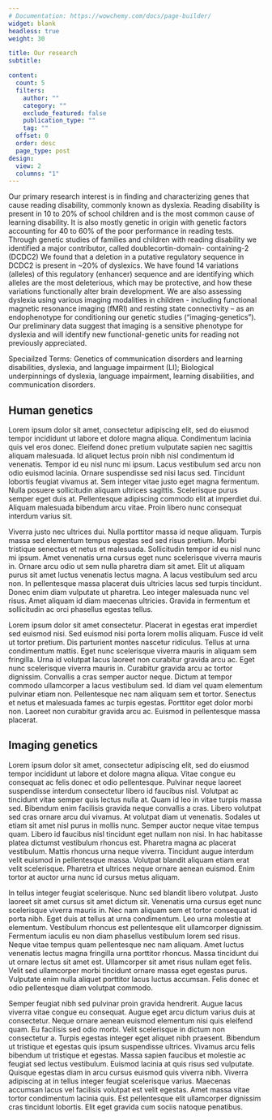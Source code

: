 ```yaml
---
# Documentation: https://wowchemy.com/docs/page-builder/
widget: blank
headless: true
weight: 30

title: Our research
subtitle:

content:
  count: 5
  filters:
    author: ""
    category: ""
    exclude_featured: false
    publication_type: ""
    tag: ""
  offset: 0
  order: desc
  page_type: post
design:
  view: 2
  columns: "1"
---
```


Our primary research interest is in finding and characterizing genes that cause reading disability, commonly known as dyslexia. Reading disability is present in 10 to 20% of school children and is the most common cause of learning disability. It is also mostly genetic in origin with genetic factors accounting for 40 to 60% of the poor performance in reading tests. Through genetic studies of families and children with reading disability we identified a major contributor, called doublecortin-domain- containing-2 (DCDC2) We found that a deletion in a putative regulatory sequence in DCDC2 is present in ~20% of dyslexics. We have found 14 variations (alleles) of this regulatory (enhancer) sequence and are identifying which alleles are the most deleterious, which may be protective, and how these variations functionally alter brain development. We are also assessing dyslexia using various imaging modalities in children - including functional magnetic resonance imaging (fMRI) and resting state connectivity – as an endophenotype for conditioning our genetic studies (“imaging-genetics”). Our preliminary data suggest that imaging is a sensitive phenotype for dyslexia and will identify new functional-genetic units for reading not previously appreciated.

Speciailzed Terms: Genetics of communication disorders and learning disabilities, dyslexia, and language impairment (LI); Biological underpinnings of dyslexia, language impairment, learning disabilities, and communication disorders.


## Human genetics

Lorem ipsum dolor sit amet, consectetur adipiscing elit, sed do eiusmod tempor incididunt ut labore et dolore magna aliqua. Condimentum lacinia quis vel eros donec. Eleifend donec pretium vulputate sapien nec sagittis aliquam malesuada. Id aliquet lectus proin nibh nisl condimentum id venenatis. Tempor id eu nisl nunc mi ipsum. Lacus vestibulum sed arcu non odio euismod lacinia. Ornare suspendisse sed nisi lacus sed. Tincidunt lobortis feugiat vivamus at. Sem integer vitae justo eget magna fermentum. Nulla posuere sollicitudin aliquam ultrices sagittis. Scelerisque purus semper eget duis at. Pellentesque adipiscing commodo elit at imperdiet dui. Aliquam malesuada bibendum arcu vitae. Proin libero nunc consequat interdum varius sit.

Viverra justo nec ultrices dui. Nulla porttitor massa id neque aliquam. Turpis massa sed elementum tempus egestas sed sed risus pretium. Morbi tristique senectus et netus et malesuada. Sollicitudin tempor id eu nisl nunc mi ipsum. Amet venenatis urna cursus eget nunc scelerisque viverra mauris in. Ornare arcu odio ut sem nulla pharetra diam sit amet. Elit ut aliquam purus sit amet luctus venenatis lectus magna. A lacus vestibulum sed arcu non. In pellentesque massa placerat duis ultricies lacus sed turpis tincidunt. Donec enim diam vulputate ut pharetra. Leo integer malesuada nunc vel risus. Amet aliquam id diam maecenas ultricies. Gravida in fermentum et sollicitudin ac orci phasellus egestas tellus.

Lorem ipsum dolor sit amet consectetur. Placerat in egestas erat imperdiet sed euismod nisi. Sed euismod nisi porta lorem mollis aliquam. Fusce id velit ut tortor pretium. Dis parturient montes nascetur ridiculus. Tellus at urna condimentum mattis. Eget nunc scelerisque viverra mauris in aliquam sem fringilla. Urna id volutpat lacus laoreet non curabitur gravida arcu ac. Eget nunc scelerisque viverra mauris in. Curabitur gravida arcu ac tortor dignissim. Convallis a cras semper auctor neque. Dictum at tempor commodo ullamcorper a lacus vestibulum sed. Id diam vel quam elementum pulvinar etiam non. Pellentesque nec nam aliquam sem et tortor. Senectus et netus et malesuada fames ac turpis egestas. Porttitor eget dolor morbi non. Laoreet non curabitur gravida arcu ac. Euismod in pellentesque massa placerat.

## Imaging genetics

Lorem ipsum dolor sit amet, consectetur adipiscing elit, sed do eiusmod tempor incididunt ut labore et dolore magna aliqua. Vitae congue eu consequat ac felis donec et odio pellentesque. Pulvinar neque laoreet suspendisse interdum consectetur libero id faucibus nisl. Volutpat ac tincidunt vitae semper quis lectus nulla at. Quam id leo in vitae turpis massa sed. Bibendum enim facilisis gravida neque convallis a cras. Libero volutpat sed cras ornare arcu dui vivamus. At volutpat diam ut venenatis. Sodales ut etiam sit amet nisl purus in mollis nunc. Semper auctor neque vitae tempus quam. Libero id faucibus nisl tincidunt eget nullam non nisi. In hac habitasse platea dictumst vestibulum rhoncus est. Pharetra magna ac placerat vestibulum. Mattis rhoncus urna neque viverra. Tincidunt augue interdum velit euismod in pellentesque massa. Volutpat blandit aliquam etiam erat velit scelerisque. Pharetra et ultrices neque ornare aenean euismod. Enim tortor at auctor urna nunc id cursus metus aliquam.

In tellus integer feugiat scelerisque. Nunc sed blandit libero volutpat. Justo laoreet sit amet cursus sit amet dictum sit. Venenatis urna cursus eget nunc scelerisque viverra mauris in. Nec nam aliquam sem et tortor consequat id porta nibh. Eget duis at tellus at urna condimentum. Leo urna molestie at elementum. Vestibulum rhoncus est pellentesque elit ullamcorper dignissim. Fermentum iaculis eu non diam phasellus vestibulum lorem sed risus. Neque vitae tempus quam pellentesque nec nam aliquam. Amet luctus venenatis lectus magna fringilla urna porttitor rhoncus. Massa tincidunt dui ut ornare lectus sit amet est. Ullamcorper sit amet risus nullam eget felis. Velit sed ullamcorper morbi tincidunt ornare massa eget egestas purus. Vulputate enim nulla aliquet porttitor lacus luctus accumsan. Felis donec et odio pellentesque diam volutpat commodo.

Semper feugiat nibh sed pulvinar proin gravida hendrerit. Augue lacus viverra vitae congue eu consequat. Augue eget arcu dictum varius duis at consectetur. Neque ornare aenean euismod elementum nisi quis eleifend quam. Eu facilisis sed odio morbi. Velit scelerisque in dictum non consectetur a. Turpis egestas integer eget aliquet nibh praesent. Bibendum ut tristique et egestas quis ipsum suspendisse ultrices. Vivamus arcu felis bibendum ut tristique et egestas. Massa sapien faucibus et molestie ac feugiat sed lectus vestibulum. Euismod lacinia at quis risus sed vulputate. Quisque egestas diam in arcu cursus euismod quis viverra nibh. Viverra adipiscing at in tellus integer feugiat scelerisque varius. Maecenas accumsan lacus vel facilisis volutpat est velit egestas. Amet massa vitae tortor condimentum lacinia quis. Est pellentesque elit ullamcorper dignissim cras tincidunt lobortis. Elit eget gravida cum sociis natoque penatibus.

